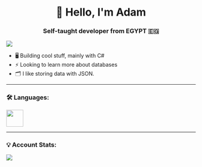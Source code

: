 <h1 align="center">👋 Hello, I'm Adam</h1>
<h3 align="center">Self-taught developer from EGYPT 🇪🇬</h3>

<p align="left">
  <img src="https://komarev.com/ghpvc/?username=adamt-eng&label=Profile%20Views&color=blue&style=for-the-badge&abbreviated=true"/> 
</p>

- 🖥️ Building cool stuff, mainly with C#
- ⚡ Looking to learn more about databases
- 🗂️ I like storing data with JSON.

---

### 🛠️ Languages:
<p align="left">
  <img src="https://skillicons.dev/icons?i=cpp,cs,java,php,js,html,css" height="45"/>
</p>

---

### 💡 Account Stats:
<p>
  <img align="left" src="https://github-readme-stats.vercel.app/api/top-langs?username=adamt-eng&size_weight=0.4&count_weight=0.6&layout=compact&langs_count=10&card_width=320&theme=github_dark&exclude_repo=supermarket-online-shopping-system,book-store" />
</p>

<br clear="both"/>
